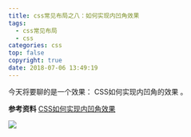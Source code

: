 ```yaml
---
title: css常见布局之八：如何实现内凹角效果
tags:
  - css常见布局
  - css
categories: css
top: false
copyright: true
date: 2018-07-06 13:49:19
---
```

今天将要聊的是一个效果： CSS如何实现内凹角的效果 。
<!--more-->

**参考资料**
[CSS如何实现内凹角效果](http://ju.outofmemory.cn/entry/351653)

![](http://oankigr4l.bkt.clouddn.com/wexin.png)